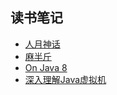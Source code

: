 ## 读书笔记

* [人月神话](../docs/the-mythical-man-month.md)
* [麻半斤](../docs/art-of-unix-programming.md)
* [On Java 8](../docs/onjava8.md)
* [深入理解Java虚拟机](../docs/jvm.md)

